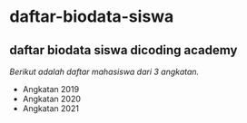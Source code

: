 daftar-biodata-siswa
==
daftar biodata siswa dicoding academy
--
*Berikut adalah daftar mahasiswa dari 3 angkatan.*
- Angkatan 2019
- Angkatan 2020
- Angkatan 2021
